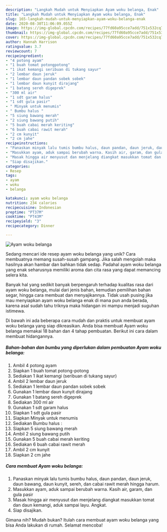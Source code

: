 ```yaml
---
description: "Langkah Mudah untuk Menyiapkan Ayam woku belanga, Enak"
title: "Langkah Mudah untuk Menyiapkan Ayam woku belanga, Enak"
slug: 165-langkah-mudah-untuk-menyiapkan-ayam-woku-belanga-enak
date: 2020-08-30T11:06:09.055Z
image: https://img-global.cpcdn.com/recipes/77fd60a95cce7add/751x532cq70/ayam-woku-belanga-foto-resep-utama.jpg
thumbnail: https://img-global.cpcdn.com/recipes/77fd60a95cce7add/751x532cq70/ayam-woku-belanga-foto-resep-utama.jpg
cover: https://img-global.cpcdn.com/recipes/77fd60a95cce7add/751x532cq70/ayam-woku-belanga-foto-resep-utama.jpg
author: Hannah Harrison
ratingvalue: 3.7
reviewcount: 7
recipeingredient:
- "4 potong ayam"
- "1 buah tomat potongpotong"
- "1 ikat kemangi seribuan di tukang sayur"
- "2 lembar daun jeruk"
- "1 lembar daun pandan sobek sobek"
- "1 lembar daun kunyit dirajang"
- "1 batang sereh digeprek"
- "300 ml air"
- "1 sdt garam halus"
- "1 sdt gula pasir"
- " Minyak untuk menumis"
- " Bumbu halus "
- "5 siung bawang merah"
- "2 siung bawang putih"
- "5 buah cabai merah keriting"
- "6 buah cabai rawit merah"
- "2 cm kunyit"
- "2 cm jahe"
recipeinstructions:
- "Panaskan minyak lalu tumis bumbu halus, daun pandan, daun jeruk, daun bawang, daun kunyit, sereh, dan cabai rawit merah hingga harum."
- "Masukkan ayam, aduk sampai berubah warna. Kasih air, garam, dan gula pasir"
- "Masak hingga air menyusut dan menjelang diangkat masukkan tomat dan daun kemangi, aduk sampai layu. Angkat."
- "Siap disajikan."
categories:
- Resep
tags:
- ayam
- woku
- belanga

katakunci: ayam woku belanga 
nutrition: 234 calories
recipecuisine: Indonesian
preptime: "PT37M"
cooktime: "PT43M"
recipeyield: "3"
recipecategory: Dinner

---
```



![Ayam woku belanga](https://img-global.cpcdn.com/recipes/77fd60a95cce7add/751x532cq70/ayam-woku-belanga-foto-resep-utama.jpg)

Sedang mencari ide resep ayam woku belanga yang unik? Cara membuatnya memang susah-susah gampang. Jika salah mengolah maka hasilnya akan hambar dan bahkan tidak sedap. Padahal ayam woku belanga yang enak seharusnya memiliki aroma dan cita rasa yang dapat memancing selera kita.

Banyak hal yang sedikit banyak berpengaruh terhadap kualitas rasa dari ayam woku belanga, mulai dari jenis bahan, kemudian pemilihan bahan segar, hingga cara membuat dan menyajikannya. Tidak usah pusing jika mau menyiapkan ayam woku belanga enak di mana pun anda berada, karena asal sudah tahu triknya maka hidangan ini mampu menjadi suguhan istimewa.




Di bawah ini ada beberapa cara mudah dan praktis untuk membuat ayam woku belanga yang siap dikreasikan. Anda bisa membuat Ayam woku belanga memakai 18 bahan dan 4 tahap pembuatan. Berikut ini cara dalam membuat hidangannya.

<!--inarticleads1-->

##### Bahan-bahan dan bumbu yang diperlukan dalam pembuatan Ayam woku belanga:

1. Ambil 4 potong ayam
1. Siapkan 1 buah tomat potong-potong
1. Sediakan 1 ikat kemangi (seribuan di tukang sayur)
1. Ambil 2 lembar daun jeruk
1. Sediakan 1 lembar daun pandan sobek sobek
1. Gunakan 1 lembar daun kunyit dirajang
1. Gunakan 1 batang sereh digeprek
1. Sediakan 300 ml air
1. Gunakan 1 sdt garam halus
1. Siapkan 1 sdt gula pasir
1. Siapkan  Minyak untuk menumis
1. Sediakan  Bumbu halus :
1. Siapkan 5 siung bawang merah
1. Ambil 2 siung bawang putih
1. Gunakan 5 buah cabai merah keriting
1. Sediakan 6 buah cabai rawit merah
1. Ambil 2 cm kunyit
1. Siapkan 2 cm jahe




<!--inarticleads2-->

##### Cara membuat Ayam woku belanga:

1. Panaskan minyak lalu tumis bumbu halus, daun pandan, daun jeruk, daun bawang, daun kunyit, sereh, dan cabai rawit merah hingga harum.
1. Masukkan ayam, aduk sampai berubah warna. Kasih air, garam, dan gula pasir
1. Masak hingga air menyusut dan menjelang diangkat masukkan tomat dan daun kemangi, aduk sampai layu. Angkat.
1. Siap disajikan.




Gimana nih? Mudah bukan? Itulah cara membuat ayam woku belanga yang bisa Anda lakukan di rumah. Selamat mencoba!
